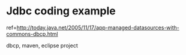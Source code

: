 Jdbc coding example
======

ref=http://today.java.net/2005/11/17/app-managed-datasources-with-commons-dbcp.html

dbcp, maven, eclipse project
